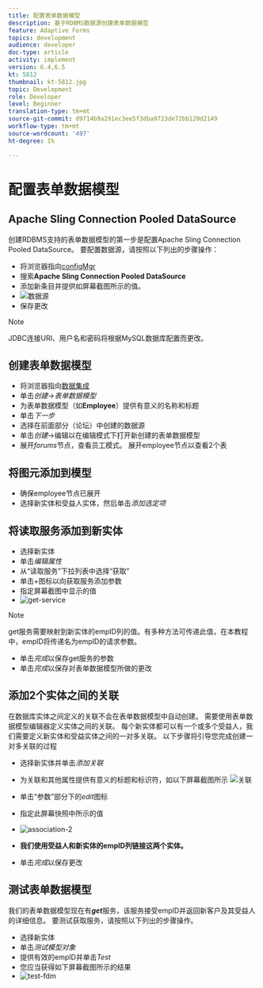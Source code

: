 ```yaml
---
title: 配置表单数据模型
description: 基于RDBMS数据源创建表单数据模型
feature: Adaptive Forms
topics: development
audience: developer
doc-type: article
activity: implement
version: 6.4,6.5
kt: 5812
thumbnail: kt-5812.jpg
topic: Development
role: Developer
level: Beginner
translation-type: tm+mt
source-git-commit: d9714b9a291ec3ee5f3dba9723de72bb120d2149
workflow-type: tm+mt
source-wordcount: '497'
ht-degree: 1%

---
```




# 配置表单数据模型

## Apache Sling Connection Pooled DataSource

创建RDBMS支持的表单数据模型的第一步是配置Apache Sling Connection Pooled DataSource。 要配置数据源，请按照以下列出的步骤操作：

* 将浏览器指向[configMgr](http://localhost:4502/system/console/configMgr)
* 搜索&#x200B;**Apache Sling Connection Pooled DataSource**
* 添加新条目并提供如屏幕截图所示的值。
* ![数据源](assets/data-source.png)
* 保存更改

>[!NOTE]
>JDBC连接URI、用户名和密码将根据MySQL数据库配置而更改。


## 创建表单数据模型

* 将浏览器指向[数据集成](http://localhost:4502/aem/forms.html/content/dam/formsanddocuments-fdm)
* 单击&#x200B;_创建_->_表单数据模型_
* 为表单数据模型（如&#x200B;**Employee**）提供有意义的名称和标题
* 单击&#x200B;_下一步_
* 选择在前面部分（论坛）中创建的数据源
* 单击&#x200B;_创建_->编辑以在编辑模式下打开新创建的表单数据模型
* 展开&#x200B;_forums_&#x200B;节点，查看员工模式。 展开employee节点以查看2个表

## 将图元添加到模型

* 确保employee节点已展开
* 选择新实体和受益人实体，然后单击&#x200B;_添加选定项_

## 将读取服务添加到新实体

* 选择新实体
* 单击&#x200B;_编辑属性_
* 从“读取服务”下拉列表中选择“获取”
* 单击+图标以向获取服务添加参数
* 指定屏幕截图中显示的值
* ![get-service](assets/get-service.png)
>[!NOTE]
> get服务需要映射到新实体的empID列的值。有多种方法可传递此值，在本教程中，empID将传递名为empID的请求参数。
* 单击&#x200B;_完成_&#x200B;以保存get服务的参数
* 单击&#x200B;_完成_&#x200B;以保存对表单数据模型所做的更改

## 添加2个实体之间的关联

在数据库实体之间定义的关联不会在表单数据模型中自动创建。 需要使用表单数据模型编辑器定义实体之间的关联。 每个新实体都可以有一个或多个受益人，我们需要定义新实体和受益实体之间的一对多关联。
以下步骤将引导您完成创建一对多关联的过程

* 选择新实体并单击&#x200B;_添加关联_
* 为关联和其他属性提供有意义的标题和标识符，如以下屏幕截图所示
   ![关联](assets/association-entities-1.png)

* 单击“参数”部分下的&#x200B;_edit_&#x200B;图标

* 指定此屏幕快照中所示的值
* ![association-2](assets/association-entities.png)
* **我们使用受益人和新实体的empID列链接这两个实体。**
* 单击&#x200B;_完成_&#x200B;以保存更改

## 测试表单数据模型

我们的表单数据模型现在有&#x200B;**_get_**&#x200B;服务，该服务接受empID并返回新客户及其受益人的详细信息。 要测试获取服务，请按照以下列出的步骤操作。

* 选择新实体
* 单击&#x200B;_测试模型对象_
* 提供有效的empID并单击&#x200B;_Test_
* 您应当获得如下屏幕截图所示的结果
* ![test-fdm](assets/test-form-data-model.png)
